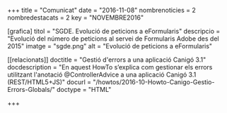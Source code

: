 +++
title             	= "Comunicat"
date	 	  		= "2016-11-08"
nombrenoticies   	= 2
nombredestacats   	= 2
key 		  		= "NOVEMBRE2016"



[grafica]
titol      = "SGDE. Evolució de peticions a eFormularis"
descripcio = "Evolució del número de peticions al servei de Formularis Adobe des del 2015"
imatge     = "sgde.png"
alt        = "Evolució de peticions a eFormularis"

[[relacionats]]
doctitle          = "Gestió d'errors a una aplicació Canigó 3.1"
docdescription    = "En aquest HowTo s’explica com gestionar els errors utilitzant l'anotació @ControllerAdvice a una aplicació Canigó 3.1 (REST/HTML5+JS)"
docurl            = "/howtos/2016-10-Howto-Canigo-Gestio-Errors-Globals/"
doctype           = "HTML"

+++
